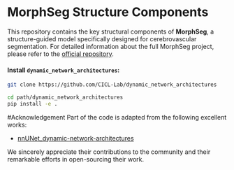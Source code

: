 # MorphSeg Structure Components

This repository contains the key structural components of **MorphSeg**, a structure-guided model specifically designed for cerebrovascular segmentation. For detailed information about the full MorphSeg project, please refer to the [official repository](https://github.com/CICL-Lab/MorphSeg).

#### Install `dynamic_network_architectures`:
```bash
git clone https://github.com/CICL-Lab/dynamic_network_architectures
```

```bash
cd path/dynamic_network_architectures
pip install -e .
```
#Acknowledgement
Part of the code is adapted from the following excellent works:
- [nnUNet_dynamic-network-architectures](https://github.com/MIC-DKFZ/dynamic-network-architectures)

We sincerely appreciate their contributions to the community and their remarkable efforts in open-sourcing their work.
